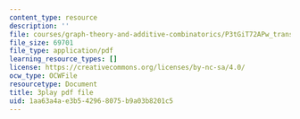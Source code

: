 ```yaml
---
content_type: resource
description: ''
file: courses/graph-theory-and-additive-combinatorics/P3tGiT72APw_transcript.pdf
file_size: 69701
file_type: application/pdf
learning_resource_types: []
license: https://creativecommons.org/licenses/by-nc-sa/4.0/
ocw_type: OCWFile
resourcetype: Document
title: 3play pdf file
uid: 1aa63a4a-e3b5-4296-8075-b9a03b8201c5
---
```

